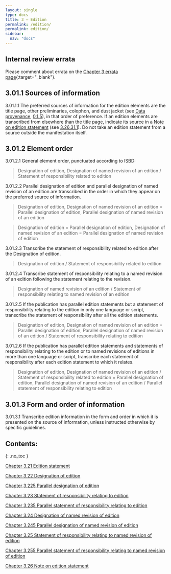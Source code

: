 ```yaml
---
layout: single
type: docs
title: 3 — Edition
permalink: /edition/
permalink: edition/
sidebar:
  nav: "docs"
---
```


## Internal review errata

Please comment about errata on the [Chapter 3 errata page](https://docs.google.com/document/d/1DqZ9-Ti8K8sHmcmPWpP4tH-ENfIOKGhHwR9XuZ9HwOk/edit#heading=h.dx3s4s9nbecg){:target="_blank"}.

## 3.01.1 Sources of information

<a name="3.01.1.1">3.01.1.1</a> The preferred sources of information for the edition elements are the title page, other preliminaries, colophon, and dust jacket (see [Data provenance](/DCRMR/general-rules/Data-provenance/), [0.1.5](/DCRMR/general-rules/Data-provenance/#015-sources-of-information)), in that order of preference. If an edition elements are transcribed from elsewhere than the title page, indicate its source in a [Note on edition statement](/DCRMR/edition/Note-on-edition-statement/) (see [3.26.31.1](/DCRMR/edition/Note-on-edition-statement/#3.26.31.1)). Do not take an edition statement from a source outside the manifestation itself.

## 3.01.2 Element order

<a name="3.01.2.1">3.01.2.1</a> General element order, punctuated according to ISBD:

>Designation of edition, Designation of named revision of an edition  / Statement of responsibility related to edition

<a name="3.01.2.2">3.01.2.2</a> Parallel designation of edition and parallel designation of named revision of an edition are transcribed in the order in which they appear on the preferred source of information.

>Designation of edition, Designation of named revision of an edition = Parallel designation of edition, Parallel designation of named revision of an edition

>Designation of edition = Parallel designation of edition, Designation of named revision of an edition = Parallel designation of named revision of edition

<a name="3.01.2.3">3.01.2.3</a> Transcribe the statement of responsibility related to edition after the Designation of edition.

>Designation of edition / Statement of responsibility related to edition

<a name="3.01.2.4">3.01.2.4</a> Transcribe statement of responsibility relating to a named revision of an edition following the statement relating to the revision.

>Designation of named revision of an edition / Statement of responsibility relating to named revision of an edition

<a name="3.01.2.5">3.01.2.5</a> If the publication has parallel edition statements but a statement of responsibility relating to the edition in only one language or script, transcribe the statement of responsibility after all the edition statements.

>Designation of edition, Designation of named revision of an edition = Parallel designation of edition, Parallel designation of named revision of an edition / Statement of responsibility relating to edition

<a name="3.01.2.6">3.01.2.6</a> If the publication has parallel edition statements and statements of responsibility relating to the edition or to named revisions of editions in more than one language or script, transcribe each statement of responsibility after each edition statement to which it relates.

>Designation of edition, Designation of named revision of an edition / Statement of responsibility related to edition = Parallel designation of edition, Parallel designation of named revision of an edition / Parallel statement of responsibility relating to edition

## 3.01.3 Form and order of information

<a name="3.01.3.1">3.01.3.1</a> Transcribe edition information in the form and order in which it is presented on the source of information, unless instructed otherwise by specific guidelines.

## Contents:
{: .no_toc }

[Chapter 3.21 Edition statement](/DCRMR/edition/Edition-statement/)

[Chapter 3.22 Designation of edition](/DCRMR/edition/Designation-of-edition/)

[Chapter 3.225 Parallel designation of edition](/DCRMR/edition/Parallel-designation-of-edition/)

[Chapter 3.23 Statement of responsibility relating to edition](/DCRMR/edition/Statement-of-responsibility-relating-to-edition/)

[Chapter 3.235 Parallel statement of responsibility relating to edition](/DCRMR/edition/Parallel-statement-of-responsibility-relating-to-edition/)

[Chapter 3.24 Designation of named revision of edition](/DCRMR/edition/Designation-of-named-revision-of-edition/)

[Chapter 3.245 Parallel designation of named revision of edition](/DCRMR/edition/Parallel-designation-of-named-revision-of-edition/)

[Chapter 3.25 Statement of responsibility relating to named revision of edition](/DCRMR/edition/Statement-of-responsibility-relating-to-named-revision-of-edition/)

[Chapter 3.255 Parallel statement of responsibility relating to named revision of edition](/DCRMR/edition/Parallel-statement-of-responsibility-relating-to-named-revision-of-edition/)

[Chapter 3.26 Note on edition statement](/DCRMR/edition/Note-on-edition-statement/)
